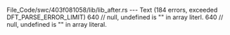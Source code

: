 File_Code/swc/403f081058/lib/lib_after.rs --- Text (184 errors, exceeded DFT_PARSE_ERROR_LIMIT)
640                 // null, undefined is "" in array literl.                                                                                                640                 // null, undefined is "" in array literal.

